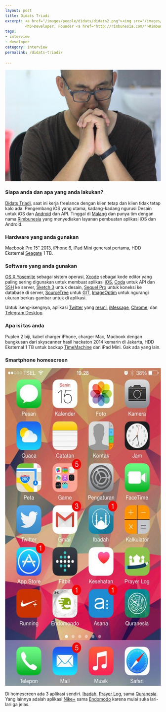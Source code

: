 ```yaml
---
layout: post
title: Didats Triadi
excerpt: <a href="/images/people/didats/didats2.png"><img src="/images/people/didats/didats2.png" alt="didats triadi" /></a>
         <h5>Developer, Founder <a href="http://rimbunesia.com/">Rimbunesia</a></h5>
tags:
- interview
- developer
category: interview
permalink: /didats-triadi/

---
```


<a href="/images/people/didats/didats2.png"><img src="/images/people/didats/didats2.png" alt="didats triadi" width="600" height="359" /></a>

<!--more-->

<h3>Siapa anda dan apa yang anda lakukan?</h3>
<a href="http://didatstriadi.com/">Didats Triadi</a>, saat ini kerja freelance dengan klien tetap dan klien tidak tetap kalo ada. Pengembang iOS yang utama, kadang-kadang ngurusi Desain untuk iOS dan <a href="https://www.android.com/">Android</a> dan API. Tinggal di <a href="http://id.wikipedia.org/wiki/Kota_Malang">Malang</a> dan punya tim dengan nama <a href="http://rimbunesia.com/">Rimbunesia</a> yang menyediakan layanan pembuatan aplikasi iOS dan Android.
<h3>Hardware yang anda gunakan</h3>
<a href="https://support.apple.com/kb/SP669?locale=en_US">Macbook Pro 15" 2013</a>, <a href="https://www.apple.com/iphone-6/">iPhone 6</a>, <a href="https://en.wikipedia.org/wiki/IPad_Mini_(1st_generation)">iPad Mini</a> generasi pertama, HDD Eksternal <a href="http://www.seagate.com/id/id/external-hard-drives/portable-hard-drives/standard/backup-plus/">Seagate</a> 1 TB.
<h3>Software yang anda gunakan</h3>
<a href="https://en.wikipedia.org/wiki/OS_X_Yosemite">OS X Yosemite</a> sebagai sistem operasi, <a href="https://developer.apple.com/xcode/">Xcode</a> sebagai kode editor yang paling sering digunakan untuk membuat aplikasi <a href="https://www.apple.com/ios/">iOS</a>, <a href="https://panic.com/coda/">Coda</a> untuk API dan <a href="https://en.wikipedia.org/wiki/Secure_Shell">SSH</a> ke server, <a href="http://bohemiancoding.com/sketch/">Sketch 3</a> untuk desain, <a href="http://www.sequelpro.com/">Sequel Pro</a> untuk koneksi ke database di server, <a href="https://www.sourcetreeapp.com/">SourceTree</a> untuk <abbr title="Git is a free and open source distributed version control system designed to handle everything from small to very large projects with speed and efficiency">GIT</abbr>, <a href="https://imageoptim.com/">ImageOptim</a> untuk ngurangi ukuran berkas gambar untuk di aplikasi.

Untuk iseng-isengnya, aplikasi <a href="https://twitter.com/didats">Twitter</a> yang <a href="https://itunes.apple.com/id/app/twitter/id409789998?mt=12">resmi</a>, <a href="https://www.apple.com/ios/messages/">iMessage</a>, <a href="http://www.google.com/chrome/">Chrome</a>, dan <a href="https://desktop.telegram.org">Telegram Desktop</a>.
<h3>Apa isi tas anda</h3>
Puplen 2 biji, kabel charger iPhone, charger Mac, Macbook dengan bungkusan dari skyscanner hasil hackaton 2014 kemarin di Jakarta, HDD Eksternal 1 TB untuk backup <a href="https://support.apple.com/en-us/HT201250">TimeMachine</a> dan iPad Mini. Gak ada yang lain.
<h3>Smartphone homescreen</h3>
<a href="/images/people/didats/photo_2015-06-15_20-11-05.jpg"><img src="/images/people/didats/photo_2015-06-15_20-11-05-575x1024.jpg" alt="didats iphone 6 homescreen" width="575" height="1024" class="alignnone size-large wp-image-47" /></a>

<p>Di homescreen ada 3 aplikasi sendiri. <a href="https://itunes.apple.com/us/app/ibadah/id540869353?mt=8">Ibadah</a>, <a href="https://itunes.apple.com/id/app/prayer-log-log-your-rawatib/id953933637?mt=8">Prayer Log</a>, sama <a href="https://itunes.apple.com/id/app/quranesia-quran-terjemahan/id866235794?mt=8">Quranesia</a>. Yang lainnya adalah aplikasi <a href="https://itunes.apple.com/us/app/nike+-running/id387771637?mt=8">Nike+</a> sama <a href="https://itunes.apple.com/us/app/running-walking-endomondo/id333210180?mt=8">Endomodo</a> karena mulai suka lari-lari ga jelas.</p>
